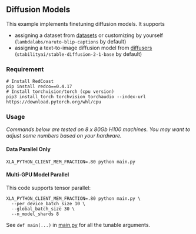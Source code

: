 ## Diffusion Models

This example implements finetuning diffusion models. 
It supports 
* assigning a dataset from [datasets](https://github.com/huggingface/datasets) or customizing by yourself (`lambdalabs/naruto-blip-captions` by default)
* assigning a text-to-image diffusion model from [diffusers](https://github.com/huggingface/diffusers) (`stabilityai/stable-diffusion-2-1-base` by default)

### Requirement


```shell
# Install RedCoast
pip install redco==0.4.17
# Install torchvision/torch (cpu version)
pip3 install torch torchvision torchaudio --index-url https://download.pytorch.org/whl/cpu
```

### Usage

*Commands below are tested on 8 x 80Gb H100 machines. You may want to adjust some numbers based on your hardware.*

#### Data Parallel Only
```shell
XLA_PYTHON_CLIENT_MEM_FRACTION=.80 python main.py 
```

#### Multi-GPU Model Parallel
This code supports tensor parallel:
```shell
XLA_PYTHON_CLIENT_MEM_FRACTION=.80 python main.py \
  --per_device_batch_size 10 \
  --global_batch_size 30 \
  --n_model_shards 8
```

See `def main(...)` in [main.py](main.py) for all the tunable arguments. 

